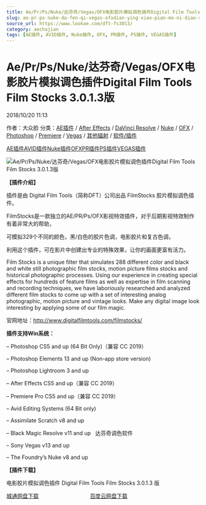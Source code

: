 ```yaml
---
title: Ae/Pr/Ps/Nuke/达芬奇/Vegas/OFX电影胶片模拟调色插件Digital Film Tools Film Stocks 3.0.1.3版
slug: ae-pr-ps-nuke-da-fen-qi-vegas-ofxdian-ying-xiao-pian-mo-ni-diao-se-cha-jian-digital-film-tools-film-stocks-3-0-1-3ban
source_url: https://www.lookae.com/dft-fs3013/
category: aechajian
tags: [AE插件, AVID插件, Nuke插件, OFX, PR插件, PS插件, VEGAS插件]
---
```

# Ae/Pr/Ps/Nuke/达芬奇/Vegas/OFX电影胶片模拟调色插件Digital Film Tools Film Stocks 3.0.1.3版

2018/10/20 11:13

作者：大众脸
分类：[AE插件](https://www.lookae.com/after-effects/aechajian/) / [After Effects](https://www.lookae.com/after-effects/) / [DaVinci Resolve](https://www.lookae.com/qitarjcj/resolvezy/) / [Nuke](https://www.lookae.com/qitarjcj/nukezy/) / [OFX](https://www.lookae.com/qitarjcj/ofxzy/) / [Photoshop](https://www.lookae.com/qitarjcj/pszy/) / [Premiere](https://www.lookae.com/qitarjcj/premierezy/) / [Vegas](https://www.lookae.com/qitarjcj/vegaszy/) / [其他辐射](https://www.lookae.com/others/) / [软件/插件](https://www.lookae.com/qitarjcj/)

[AE插件](https://www.lookae.com/tag/ae%e6%8f%92%e4%bb%b6/)[AVID插件](https://www.lookae.com/tag/avid%e6%8f%92%e4%bb%b6/)[Nuke插件](https://www.lookae.com/tag/nuke%e6%8f%92%e4%bb%b6/)[OFX](https://www.lookae.com/tag/ofx/)[PR插件](https://www.lookae.com/tag/pr%e6%8f%92%e4%bb%b6/)[PS插件](https://www.lookae.com/tag/ps%e6%8f%92%e4%bb%b6/)[VEGAS插件](https://www.lookae.com/tag/vegas%e6%8f%92%e4%bb%b6/)

![Ae/Pr/Ps/Nuke/达芬奇/Vegas/OFX电影胶片模拟调色插件Digital Film Tools Film Stocks 3.0.1.3版](https://www.lookae.com/wp-content/uploads/2016/08/FilmStocks.jpg "Ae/Pr/Ps/Nuke/达芬奇/Vegas/OFX电影胶片模拟调色插件Digital Film Tools Film Stocks 3.0.1.3版-LookAE.com")

**【插件介绍】**

插件是由 Digital Film Tools（简称DFT）公司出品 FilmStocks 胶片模拟调色插件。

FilmStocks是一款独立的AE/PR/Ps/OFX影视特效插件，对于后期影视特效制作有着非常大的帮助，

可模拟329个不同的颜色，黑/白色的胶片色调，电影胶片和复古色调，

利用这个插件，可在影片中创建出专业的特殊效果，让你的画面更富有活力。

Film Stocks is a unique filter that simulates 288 different color and black and white still photographic film stocks, motion picture films stocks and historical photographic processes. Using our experience in creating special effects for hundreds of feature films as well as expertise in film scanning and recording techniques, we have laboriously researched and analyzed different film stocks to come up with a set of interesting analog photographic, motion picture and vintage looks. Make any digital image look interesting by applying some of our film magic.

官网地址：http://www.digitalfilmtools.com/filmstocks/

**插件支持Win系统：**

– Photoshop CS5 and up (64 Bit Only)（兼容 CC 2019）

– Photoshop Elements 13 and up (Non-app store version)

– Photoshop Lightroom 3 and up

– After Effects CS5 and up（兼容 CC 2019）

– Premiere Pro CS5 and up（兼容 CC 2019）

– Avid Editing Systems (64 Bit only)

– Assimilate Scratch v8 and up

– Black Magic Resolve v11 and up   达芬奇调色软件

– Sony Vegas v13 and up

– The Foundry’s Nuke v8 and up

**【插件下载】**

电影胶片模拟调色插件 Digital Film Tools Film Stocks 3.0.1.3 版

[城通网盘下载](https://lookae.ctfile.com/fs/680462-315673605)                                  [百度云网盘下载](https://pan.baidu.com/s/1mkhSxM-V--0BHL59vtsK6Q)
